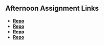 ## Afternoon Assignment Links

* **[Repo](https://github.com/The-Rob-Sellers/BSUvsTHEUSC.git)**
* **[Repo](https://github.com/The-Rob-Sellers/warehouseManager.git)**
* **[Repo](incomplete)**
* **[Repo](https://github.com/The-Rob-Sellers/bossMonster.git)**
